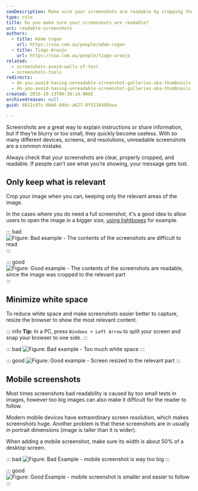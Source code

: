 ```yaml
---
seoDescription: Make sure your screenshots are readable by cropping them to relevant areas and ensuring text size is suitable for various screen sizes.
type: rule
title: Do you make sure your screenshots are readable?
uri: readable-screenshots
authors:
  - title: Adam Cogan
    url: https://ssw.com.au/people/adam-cogan
  - title: Tiago Araujo
    url: https://ssw.com.au/people/tiago-araujo
related:
  - screenshots-avoid-walls-of-text
  - screenshots-tools
redirects:
  - do-you-avoid-having-unreadable-screenshot-galleries-aka-thumbnails
  - do-you-avoid-having-unreadable-screenshot-galleries-aka-thumbnails
created: 2015-10-13T00:30:14.000Z
archivedreason: null
guid: 6011c97c-6bb6-4ddc-a627-8f5238405baa

---
```


Screenshots are a great way to explain instructions or share information, but if they’re blurry or too small, they quickly become useless. With so many different devices, screens, and resolutions, unreadable screenshots are a common mistake.

Always check that your screenshots are clear, properly cropped, and readable. If people can’t see what you’re showing, your message gets lost.

<!--endintro-->

## Only keep what is relevant

Crop your image when you can, keeping only the relevant areas of the image.

In the cases where you do need a full screenshot, it's a good idea to allow users to open the image in a bigger size, [using lightboxes](https://www.w3schools.com/howto/howto_js_lightbox.asp) for example.

::: bad
![Figure: Bad example - The contents of the screenshots are difficult to read](images-uncropped-bad.png)
:::

::: good
![Figure: Good example - The contents of the screenshots are readable, since the image was cropped to the relevant part](images-cropped-good.png)
:::

## Minimize white space

To reduce white space and make screenshots easier better to capture, resize the browser to show the most relevant content.

::: info
**Tip:** In a PC, press `Windows + Left Arrow` to split your screen and snap your browser to one side.
:::

::: bad
![Figure: Bad example - Too much white space](screenshot-whitespace-bad.png)
:::

::: good
![Figure: Good example - Screen resized to the relevant part](screenshot-whitespace-bad.png)
:::

## Mobile screenshots

Most times screenshots bad readability is caused by too small texts in images, however too big images can also make it difficult for the reader to follow.

Modern mobile devices have extraordinary screen resolution, which makes screenshots huge. Another problem is that these screenshots are in usually in portrait dimensions (image is taller than it is wider).

When adding a mobile screenshot, make sure its width is about 50% of a desktop screen.

::: bad
![Figure: Bad Example - mobile screenshot is way too big](privacy-mode-ios-huge.png)
:::

::: good
![Figure: Good Example - mobile screenshot is smaller and easier to follow](privacy-mode-ios.png)
:::
